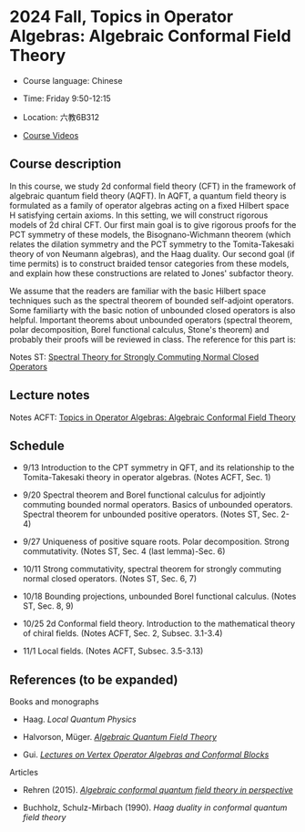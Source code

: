 # 2024 Fall, Topics in Operator Algebras: Algebraic Conformal Field Theory

- Course language: Chinese

- Time: Friday 9:50-12:15
  
- Location: 六教6B312

- [Course Videos](https://cloud.tsinghua.edu.cn/d/1706bfe52e85474f9b59/)

## Course description

In this course, we study 2d conformal field theory (CFT) in the framework of algebraic quantum field theory (AQFT). In AQFT, a quantum field theory is formulated as a family of operator algebras acting on a fixed Hilbert space H satisfying certain axioms. In this setting, we will construct rigorous models of 2d chiral CFT. Our first main goal is to give rigorous proofs for the PCT symmetry of these models, the Bisognano-Wichmann theorem (which relates the dilation symmetry and the PCT symmetry to the Tomita-Takesaki theory of von Neumann algebras), and the Haag duality. Our second goal (if time permits) is to construct braided tensor categories from these models, and explain how these constructions are related to Jones' subfactor theory.

We assume that the readers are familiar with the basic Hilbert space techniques such as the spectral theorem of bounded self-adjoint operators. Some familiarty with the basic notion of unbounded closed operators is also helpful. Important theorems about unbounded operators (spectral theorem, polar decomposition, Borel functional calculus, Stone's theorem) and probably their proofs will be reviewed in class. The reference for this part is:

Notes ST: [Spectral Theory for Strongly Commuting Normal Closed Operators](Files/2021_Spectral.pdf) 









## Lecture notes

Notes ACFT: [Topics in Operator Algebras: Algebraic Conformal Field Theory](Files/2024_ACFT.pdf)


## Schedule

- 9/13 Introduction to the CPT symmetry in QFT, and its relationship to the Tomita-Takesaki theory in operator algebras. (Notes ACFT, Sec. 1)

- 9/20 Spectral theorem and Borel functional calculus for adjointly commuting bounded normal operators. Basics of unbounded operators. Spectral theorem for unbounded positive operators. (Notes ST, Sec. 2-4)

- 9/27 Uniqueness of positive square roots. Polar decomposition. Strong commutativity. (Notes ST, Sec. 4 (last lemma)-Sec. 6)

- 10/11 Strong commutativity, spectral theorem for strongly commuting normal closed operators. (Notes ST, Sec. 6, 7)

- 10/18 Bounding projections, unbounded Borel functional calculus. (Notes ST, Sec. 8, 9)

- 10/25 2d Conformal field theory. Introduction to the mathematical theory of chiral fields. (Notes ACFT, Sec. 2, Subsec. 3.1-3.4)

- 11/1 Local fields. (Notes ACFT, Subsec. 3.5-3.13) 



## References (to be expanded)

Books and monographs

- Haag. *Local Quantum Physics*
  
- Halvorson, Müger. [*Algebraic Quantum Field Theory*](https://arxiv.org/abs/math-ph/0602036)

- Gui. [*Lectures on Vertex Operator Algebras and Conformal Blocks*](https://binguimath.github.io/Files/2022_VOA_Lectures.pdf)

Articles

- Rehren (2015). [*Algebraic conformal quantum field theory in perspective*](https://arxiv.org/abs/1501.03313)

- Buchholz,  Schulz-Mirbach (1990). *Haag duality in conformal quantum field theory*
  




